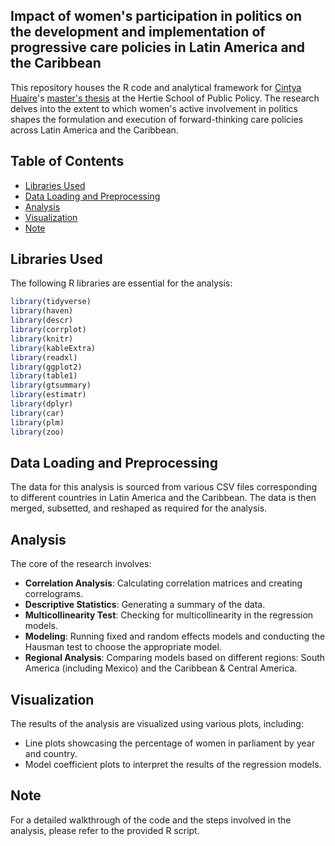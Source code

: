
## Impact of women's participation in politics on the development and implementation of progressive care policies in Latin America and the Caribbean

This repository houses the R code and analytical framework for [Cintya Huaire](https://www.linkedin.com/in/cintyahuaire/)'s [master's thesis](https://www.researchgate.net/publication/371555501_Impact_of_women%27s_participation_in_politics_on_the_development_and_implementation_of_progressive_care_policies_in_Latin_America_and_the_Caribbean?channel=doi&linkId=6489bb53712bd82962230b14&showFulltext=true) at the Hertie School of Public Policy. The research delves into the extent to which women's active involvement in politics shapes the formulation and execution of forward-thinking care policies across Latin America and the Caribbean.  

## Table of Contents
- [Libraries Used](#libraries-used)
- [Data Loading and Preprocessing](#data-loading-and-preprocessing)
- [Analysis](#analysis)
- [Visualization](#visualization)
- [Note](#note)

## Libraries Used
The following R libraries are essential for the analysis:

```R
library(tidyverse)
library(haven)
library(descr)
library(corrplot)
library(knitr)
library(kableExtra)
library(readxl)
library(ggplot2)
library(table1)
library(gtsummary)
library(estimatr)
library(dplyr)
library(car)
library(plm)
library(zoo)
```

## Data Loading and Preprocessing
The data for this analysis is sourced from various CSV files corresponding to different countries in Latin America and the Caribbean. The data is then merged, subsetted, and reshaped as required for the analysis.

## Analysis
The core of the research involves:

- **Correlation Analysis**: Calculating correlation matrices and creating correlograms.
- **Descriptive Statistics**: Generating a summary of the data.
- **Multicollinearity Test**: Checking for multicollinearity in the regression models.
- **Modeling**: Running fixed and random effects models and conducting the Hausman test to choose the appropriate model.
- **Regional Analysis**: Comparing models based on different regions: South America (including Mexico) and the Caribbean & Central America.

## Visualization
The results of the analysis are visualized using various plots, including:

- Line plots showcasing the percentage of women in parliament by year and country.
- Model coefficient plots to interpret the results of the regression models.

## Note
For a detailed walkthrough of the code and the steps involved in the analysis, please refer to the provided R script.

